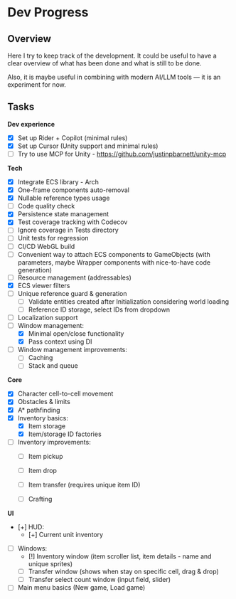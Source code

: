 ﻿# Dev Progress

## Overview

Here I try to keep track of the development.
It could be useful to have a clear overview of what has been done and what is still to be done.

Also, it is maybe useful in combining with modern AI/LLM tools — it is an experiment for now.

## Tasks

**Dev experience**
- [x] Set up Rider + Copilot (minimal rules)
- [x] Set up Cursor (Unity support and minimal rules)
- [ ] Try to use MCP for Unity - https://github.com/justinpbarnett/unity-mcp

**Tech**
- [x] Integrate ECS library - Arch
- [x] One-frame components auto-removal
- [x] Nullable reference types usage
- [ ] Code quality check
- [x] Persistence state management
- [x] Test coverage tracking with Codecov
- [ ] Ignore coverage in Tests directory
- [ ] Unit tests for regression
- [ ] CI/CD WebGL build
- [ ] Convenient way to attach ECS components to GameObjects (with parameters, maybe Wrapper components with nice-to-have code generation)
- [ ] Resource management (addressables)
- [x] ECS viewer filters
- [ ] Unique reference guard & generation
  - [ ] Validate entities created after Initialization considering world loading
  - [ ] Reference ID storage, select IDs from dropdown
- [ ] Localization support
- [ ] Window management:
  - [x] Minimal open/close functionality
  - [x] Pass context using DI
- [ ] Window management improvements:
  - [ ] Caching
  - [ ] Stack and queue

**Core**
- [x] Character cell-to-cell movement
- [x] Obstacles & limits
- [x] A* pathfinding
- [x] Inventory basics:
  - [x] Item storage
  - [x] Item/storage ID factories
- [ ] Inventory improvements:
  - [ ] Item pickup
  - [ ] Item drop
  - [ ] Item transfer (requires unique item ID)
  - [ ] Crafting
  
  
**UI**
- [+] HUD:
  - [+] Current unit inventory
- [ ] Windows:
  - [!] Inventory window (item scroller list, item details - name and unique sprites)
  - [ ] Transfer window (shows when stay on specific cell, drag & drop)
  - [ ] Transfer select count window (input field, slider)
- [ ] Main menu basics (New game, Load game)